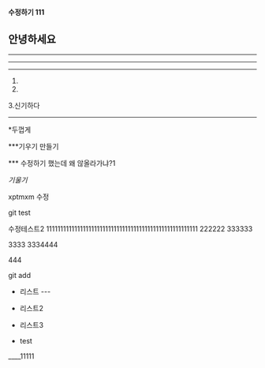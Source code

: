 #### 수정하기 111

## 안녕하세요  
---
---
---
1.
2.
3.신기하다

---
*두껍게

***기우기 만들기

*** 수정하기 했는데 왜 않올라가냐?1

*기울기*


xptmxm
수정


git test 


수정테스트2
111111111111111111111111111111111111111111111111111111
222222
333333

3333
3334444

444



git add

- 리스트 ---

- 리스트2
- 리스트3

- test


____11111




